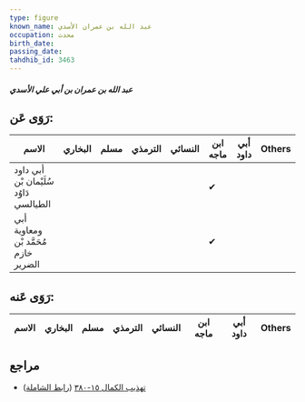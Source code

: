 ```yaml
---
type: figure
known_name: عبد الله بن عمران الأسدي
occupation: محدث
birth_date:
passing_date:
tahdhib_id: 3463
---
```

##### عبد الله بن عمران بن أبي علي الأسدي

## رَوَى عَن:
| الاسم                                  | البخاري | مسلم | الترمذي | النسائي | ابن ماجه | أبي داود | Others |
| -------------------------------------- | ------- | ---- | ------- | ------- | -------- | -------- | ------ |
| أبي داود سُلَيْمان بْن دَاوُد الطيالسي |         |      |         |         | ✔        |          |        |
| أبي ومعاوية مُحَمَّد بْن خازم الضرير   |         |      |         |         | ✔        |          |        |
## رَوَى عَنه:
| الاسم | البخاري | مسلم | الترمذي | النسائي | ابن ماجه | أبي داود | Others |
| ----- | ------- | ---- | ------- | ------- | -------- | -------- | ------ |
## مراجع
- [تهذيب الكمال ١٥-٣٨٠](obsidian://open?vault=Tahdhib-al-Kamal&file=Figures/٣٤٦٣-عبد%20الله%20بن%20عمران%20بن%20أبي%20علي%20الأسدي) ([رابط الشاملة](https://shamela.ws/book/3722/7864))